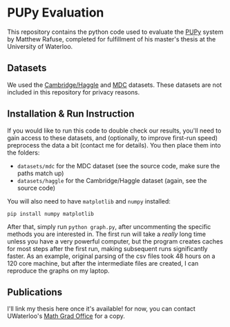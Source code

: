 # PUPy Evaluation

This repository contains the python code used to evaluate the [PUPy](https://github.com/mattrafuse/PUPy) system by Matthew Rafuse, completed for fulfillment of his master's thesis at the University of Waterloo.

## Datasets

We used the [Cambridge/Haggle](https://crawdad.org/cambridge/haggle/20090529/) and [MDC](https://www.idiap.ch/dataset/mdc) datasets. These datasets are not included in this repository for privacy reasons.

## Installation & Run Instruction

If you would like to run this code to double check our results, you'll need to gain access to these datasets, and (optionally, to improve first-run speed) preprocess the data a bit (contact me for details). You then place them into the folders:

- `datasets/mdc` for the MDC dataset (see the source code, make sure the paths match up)
- `datasets/haggle` for the Cambridge/Haggle dataset (again, see the source code)

You will also need to have `matplotlib` and `numpy` installed:

```
pip install numpy matplotlib
```

After that, simply run `python graph.py`, after uncommenting the specific methods you are interested in. The first run will take a *really* long time unless you have a very powerful computer, but the program creates caches for most steps after the first run, making subsequent runs significantly faster. As an example, original parsing of the csv files took 48 hours on a 120 core machine, but after the intermediate files are created, I can reproduce the graphs on my laptop.

## Publications

I'll link my thesis here once it's available! for now, you can contact UWaterloo's [Math Grad Office](mailto:mgo@uwaterloo.ca) for a copy.